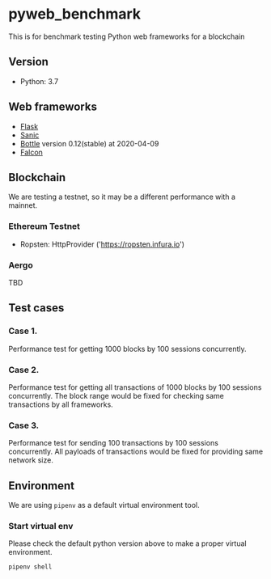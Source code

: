 # pyweb_benchmark
This is for benchmark testing Python web frameworks for a blockchain

## Version
* Python: 3.7

## Web frameworks
* [Flask](https://github.com/pallets/flask)
* [Sanic](https://github.com/huge-success/sanic)
* [Bottle](https://github.com/bottlepy/bottle) version 0.12(stable) at 2020-04-09
* [Falcon](https://github.com/falconry/falcon)

## Blockchain
We are testing a testnet, so it may be a different performance with a mainnet.

### Ethereum Testnet
* Ropsten: HttpProvider ('https://ropsten.infura.io')

### Aergo
TBD

## Test cases

### Case 1.
Performance test for getting 1000 blocks by 100 sessions concurrently.

### Case 2.
Performance test for getting all transactions of 1000 blocks by 100 sessions concurrently.
The block range would be fixed for checking same transactions by all frameworks.

### Case 3.
Performance test for sending 100 transactions by 100 sessions concurrently.
All payloads of transactions would be fixed for providing same network size.

## Environment
We are using `pipenv` as a default virtual environment tool.

### Start virtual env
Please check the default python version above to make a proper virtual environment.

```
pipenv shell
```
